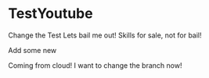 # TestYoutube
Change the Test
Lets bail me out!
Skills for sale, not for bail!


Add some new

Coming from cloud!
I want to change the branch now!
